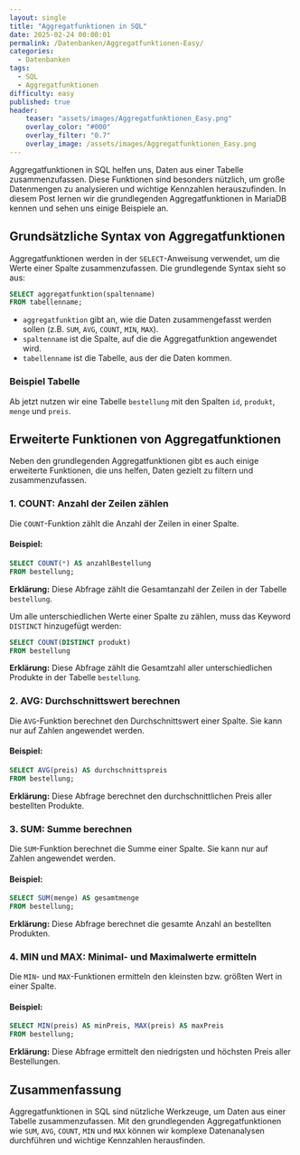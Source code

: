 ```yaml
---
layout: single
title: "Aggregatfunktionen in SQL"
date: 2025-02-24 00:00:01
permalink: /Datenbanken/Aggregatfunktionen-Easy/
categories:
  - Datenbanken
tags:
  - SQL
  - Aggregatfunktionen
difficulty: easy
published: true
header:
    teaser: "assets/images/Aggregatfunktionen_Easy.png"
    overlay_color: "#000"
    overlay_filter: "0.7"
    overlay_image: /assets/images/Aggregatfunktionen_Easy.png
---
```


Aggregatfunktionen in SQL helfen uns, Daten aus einer Tabelle zusammenzufassen. Diese Funktionen sind besonders nützlich, um große Datenmengen zu analysieren und wichtige Kennzahlen herauszufinden. In diesem Post lernen wir die grundlegenden Aggregatfunktionen in MariaDB kennen und sehen uns einige Beispiele an.

## Grundsätzliche Syntax von Aggregatfunktionen
Aggregatfunktionen werden in der `SELECT`-Anweisung verwendet, um die Werte einer Spalte zusammenzufassen. Die grundlegende Syntax sieht so aus:

```sql
SELECT aggregatfunktion(spaltenname)
FROM tabellenname;
```

- `aggregatfunktion` gibt an, wie die Daten zusammengefasst werden sollen (z.B. `SUM`, `AVG`, `COUNT`, `MIN`, `MAX`).
- `spaltenname` ist die Spalte, auf die die Aggregatfunktion angewendet wird.
- `tabellenname` ist die Tabelle, aus der die Daten kommen.

### Beispiel Tabelle
Ab jetzt nutzen wir eine Tabelle `bestellung` mit den Spalten `id`, `produkt`, `menge` und `preis`. 

## Erweiterte Funktionen von Aggregatfunktionen
Neben den grundlegenden Aggregatfunktionen gibt es auch einige erweiterte Funktionen, die uns helfen, Daten gezielt zu filtern und zusammenzufassen.

### 1. COUNT: Anzahl der Zeilen zählen
Die `COUNT`-Funktion zählt die Anzahl der Zeilen in einer Spalte. 
#### Beispiel:
```sql
SELECT COUNT(*) AS anzahlBestellung
FROM bestellung;
```
**Erklärung:** Diese Abfrage zählt die Gesamtanzahl der Zeilen in der Tabelle `bestellung`.

Um alle unterschiedlichen Werte einer Spalte zu zählen, muss das Keyword `DISTINCT` hinzugefügt werden:
```sql
SELECT COUNT(DISTINCT produkt)
FROM bestellung
```
**Erklärung:** Diese Abfrage zählt die Gesamtzahl aller unterschiedlichen Produkte in der Tabelle `bestellung`.

### 2. AVG: Durchschnittswert berechnen
Die `AVG`-Funktion berechnet den Durchschnittswert einer Spalte. Sie kann nur auf Zahlen angewendet werden.

#### Beispiel:
```sql
SELECT AVG(preis) AS durchschnittspreis
FROM bestellung;
```
**Erklärung:** Diese Abfrage berechnet den durchschnittlichen Preis aller bestellten Produkte.

### 3. SUM: Summe berechnen
Die `SUM`-Funktion berechnet die Summe einer Spalte. Sie kann nur auf Zahlen angewendet werden.

#### Beispiel:
```sql
SELECT SUM(menge) AS gesamtmenge
FROM bestellung;
```
**Erklärung:** Diese Abfrage berechnet die gesamte Anzahl an bestellten Produkten.

### 4. MIN und MAX: Minimal- und Maximalwerte ermitteln
Die `MIN`- und `MAX`-Funktionen ermitteln den kleinsten bzw. größten Wert in einer Spalte.

#### Beispiel:
```sql
SELECT MIN(preis) AS minPreis, MAX(preis) AS maxPreis
FROM bestellung;
```
**Erklärung:** Diese Abfrage ermittelt den niedrigsten und höchsten Preis aller Bestellungen.

## Zusammenfassung
Aggregatfunktionen in SQL sind nützliche Werkzeuge, um Daten aus einer Tabelle zusammenzufassen. Mit den grundlegenden Aggregatfunktionen wie `SUM`, `AVG`, `COUNT`, `MIN` und `MAX` können wir komplexe Datenanalysen durchführen und wichtige Kennzahlen herausfinden.